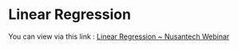 # Linear Regression

You can view via this link : [Linear Regression ~ Nusantech Webinar](https://github.com/arofiqimaulana/Data-Event/tree/master/NusanTech%20Web%20Binar)